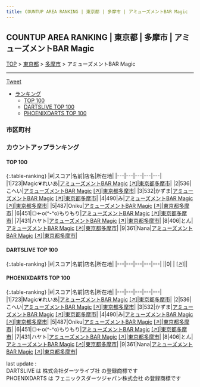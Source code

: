 ```yaml
---
title: COUNTUP AREA RANKING | 東京都 | 多摩市 | アミューズメントBAR Magic
---
```

## COUNTUP AREA RANKING | 東京都 | 多摩市 | アミューズメントBAR Magic

[TOP](/darts/rank/) > [東京都](/darts/rank/東京都/) > [多摩市](/darts/rank/東京都/多摩市/) > アミューズメントBAR Magic

___

<a href="https://twitter.com/share?ref_src=twsrc%5Etfw" data-text="COUNTUP AREA RANKING | 東京都多摩市アミューズメントBAR Magic" class="twitter-share-button" data-hashtags="DARTSLIVE,PHOENIXDARTS,darts,ダーツ" data-show-count="false">Tweet</a>

* [ランキング](#カウントアップランキング)
    * [TOP 100](#top-100)
    * [DARTSLIVE TOP 100](#dartslive-top-100)
    * [PHOENIXDARTS TOP 100](#phoenixdarts-top-100)

### 市区町村

<ul>

</ul>

### カウントアップランキング

#### TOP 100



{:.table-ranking}
|#|スコア|名前|店名|所在地|
|---|---|---|---|---|
|1|723|<span class="rank-name-pd">Magic❦れいあ</span>|<a href="/darts/rank/shops/70847.html">アミューズメントBAR Magic</a> <a href="https://vs.phoenixdarts.com/jp/shop/shopDetailInfo/s_70847?s_seq=70847">[↗]</a>|<a href="/darts/rank/東京都/多摩市">東京都多摩市</a>|
|2|536|<span class="rank-name-pd">こへい</span>|<a href="/darts/rank/shops/70847.html">アミューズメントBAR Magic</a> <a href="https://vs.phoenixdarts.com/jp/shop/shopDetailInfo/s_70847?s_seq=70847">[↗]</a>|<a href="/darts/rank/東京都/多摩市">東京都多摩市</a>|
|3|532|<span class="rank-name-pd">かずま</span>|<a href="/darts/rank/shops/70847.html">アミューズメントBAR Magic</a> <a href="https://vs.phoenixdarts.com/jp/shop/shopDetailInfo/s_70847?s_seq=70847">[↗]</a>|<a href="/darts/rank/東京都/多摩市">東京都多摩市</a>|
|4|490|<span class="rank-name-pd">み</span>|<a href="/darts/rank/shops/70847.html">アミューズメントBAR Magic</a> <a href="https://vs.phoenixdarts.com/jp/shop/shopDetailInfo/s_70847?s_seq=70847">[↗]</a>|<a href="/darts/rank/東京都/多摩市">東京都多摩市</a>|
|5|487|<span class="rank-name-pd">Oniku</span>|<a href="/darts/rank/shops/70847.html">アミューズメントBAR Magic</a> <a href="https://vs.phoenixdarts.com/jp/shop/shopDetailInfo/s_70847?s_seq=70847">[↗]</a>|<a href="/darts/rank/東京都/多摩市">東京都多摩市</a>|
|6|451|<span class="rank-name-pd">◎←o(^-^o)もりもり</span>|<a href="/darts/rank/shops/70847.html">アミューズメントBAR Magic</a> <a href="https://vs.phoenixdarts.com/jp/shop/shopDetailInfo/s_70847?s_seq=70847">[↗]</a>|<a href="/darts/rank/東京都/多摩市">東京都多摩市</a>|
|7|431|<span class="rank-name-pd">ハヤト</span>|<a href="/darts/rank/shops/70847.html">アミューズメントBAR Magic</a> <a href="https://vs.phoenixdarts.com/jp/shop/shopDetailInfo/s_70847?s_seq=70847">[↗]</a>|<a href="/darts/rank/東京都/多摩市">東京都多摩市</a>|
|8|406|<span class="rank-name-pd">とん</span>|<a href="/darts/rank/shops/70847.html">アミューズメントBAR Magic</a> <a href="https://vs.phoenixdarts.com/jp/shop/shopDetailInfo/s_70847?s_seq=70847">[↗]</a>|<a href="/darts/rank/東京都/多摩市">東京都多摩市</a>|
|9|361|<span class="rank-name-pd">Nana</span>|<a href="/darts/rank/shops/70847.html">アミューズメントBAR Magic</a> <a href="https://vs.phoenixdarts.com/jp/shop/shopDetailInfo/s_70847?s_seq=70847">[↗]</a>|<a href="/darts/rank/東京都/多摩市">東京都多摩市</a>|


#### DARTSLIVE TOP 100



{:.table-ranking}
|#|スコア|名前|店名|所在地|
|---|---|---|---|---|
||0|<span class="rank-name-dl"> </span>|<a href="/darts/rank/shops/.html"></a> <a href="">[↗]</a>|<a href="/darts/rank//"></a>|


#### PHOENIXDARTS TOP 100



{:.table-ranking}
|#|スコア|名前|店名|所在地|
|---|---|---|---|---|
|1|723|<span class="rank-name-pd">Magic❦れいあ</span>|<a href="/darts/rank/shops/70847.html">アミューズメントBAR Magic</a> <a href="https://vs.phoenixdarts.com/jp/shop/shopDetailInfo/s_70847?s_seq=70847">[↗]</a>|<a href="/darts/rank/東京都/多摩市">東京都多摩市</a>|
|2|536|<span class="rank-name-pd">こへい</span>|<a href="/darts/rank/shops/70847.html">アミューズメントBAR Magic</a> <a href="https://vs.phoenixdarts.com/jp/shop/shopDetailInfo/s_70847?s_seq=70847">[↗]</a>|<a href="/darts/rank/東京都/多摩市">東京都多摩市</a>|
|3|532|<span class="rank-name-pd">かずま</span>|<a href="/darts/rank/shops/70847.html">アミューズメントBAR Magic</a> <a href="https://vs.phoenixdarts.com/jp/shop/shopDetailInfo/s_70847?s_seq=70847">[↗]</a>|<a href="/darts/rank/東京都/多摩市">東京都多摩市</a>|
|4|490|<span class="rank-name-pd">み</span>|<a href="/darts/rank/shops/70847.html">アミューズメントBAR Magic</a> <a href="https://vs.phoenixdarts.com/jp/shop/shopDetailInfo/s_70847?s_seq=70847">[↗]</a>|<a href="/darts/rank/東京都/多摩市">東京都多摩市</a>|
|5|487|<span class="rank-name-pd">Oniku</span>|<a href="/darts/rank/shops/70847.html">アミューズメントBAR Magic</a> <a href="https://vs.phoenixdarts.com/jp/shop/shopDetailInfo/s_70847?s_seq=70847">[↗]</a>|<a href="/darts/rank/東京都/多摩市">東京都多摩市</a>|
|6|451|<span class="rank-name-pd">◎←o(^-^o)もりもり</span>|<a href="/darts/rank/shops/70847.html">アミューズメントBAR Magic</a> <a href="https://vs.phoenixdarts.com/jp/shop/shopDetailInfo/s_70847?s_seq=70847">[↗]</a>|<a href="/darts/rank/東京都/多摩市">東京都多摩市</a>|
|7|431|<span class="rank-name-pd">ハヤト</span>|<a href="/darts/rank/shops/70847.html">アミューズメントBAR Magic</a> <a href="https://vs.phoenixdarts.com/jp/shop/shopDetailInfo/s_70847?s_seq=70847">[↗]</a>|<a href="/darts/rank/東京都/多摩市">東京都多摩市</a>|
|8|406|<span class="rank-name-pd">とん</span>|<a href="/darts/rank/shops/70847.html">アミューズメントBAR Magic</a> <a href="https://vs.phoenixdarts.com/jp/shop/shopDetailInfo/s_70847?s_seq=70847">[↗]</a>|<a href="/darts/rank/東京都/多摩市">東京都多摩市</a>|
|9|361|<span class="rank-name-pd">Nana</span>|<a href="/darts/rank/shops/70847.html">アミューズメントBAR Magic</a> <a href="https://vs.phoenixdarts.com/jp/shop/shopDetailInfo/s_70847?s_seq=70847">[↗]</a>|<a href="/darts/rank/東京都/多摩市">東京都多摩市</a>|


<div class="footer border-top border-gray-light mt-5 pt-3 text-right text-gray">
    last update : <span style="font-weight: italic" id="foot_last_modified"></span><br />
    DARTSLIVE は 株式会社ダーツライブ社 の登録商標です<br />
    PHOENIXDARTS は フェニックスダーツジャパン株式会社 の登録商標です<br />
</div>

<script src="https://cdnjs.cloudflare.com/ajax/libs/jquery.tablesorter/2.31.3/js/jquery.tablesorter.min.js" integrity="sha512-qzgd5cYSZcosqpzpn7zF2ZId8f/8CHmFKZ8j7mU4OUXTNRd5g+ZHBPsgKEwoqxCtdQvExE5LprwwPAgoicguNg==" crossorigin="anonymous" referrerpolicy="no-referrer"></script>
<link rel="stylesheet" href="https://cdnjs.cloudflare.com/ajax/libs/jquery.tablesorter/2.31.3/css/theme.default.min.css" integrity="sha512-wghhOJkjQX0Lh3NSWvNKeZ0ZpNn+SPVXX1Qyc9OCaogADktxrBiBdKGDoqVUOyhStvMBmJQ8ZdMHiR3wuEq8+w==" crossorigin="anonymous" referrerpolicy="no-referrer" />
<script>
$(function() {
    $(".table-ranking").tablesorter({sortList:[[0, 0]]});
    $("#foot_last_modified").text(formatDate(new Date(document.lastModified), 'yyyy-MM-dd HH:mm:ss'));
});
</script>

<script async src="https://platform.twitter.com/widgets.js" charset="utf-8"></script>